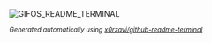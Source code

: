 
<div align="justify">
<picture>
    <source media="(prefers-color-scheme: dark)" srcset="https://i.ibb.co/SNJXPkx/output-gif.gif">
    <source media="(prefers-color-scheme: light)" srcset="https://i.ibb.co/SNJXPkx/output-gif.gif">
    <img alt="GIFOS_README_TERMINAL" src="https://i.ibb.co/SNJXPkx/output-gif.gif">
</picture>

<sub><i>Generated automatically using [x0rzavi/github-readme-terminal](https://github.com/x0rzavi/github-readme-terminal)</i></sub>

</div>
    